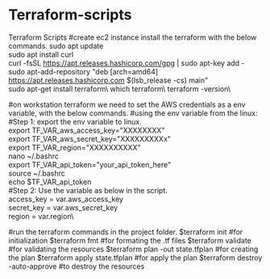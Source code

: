 # Terraform-scripts

Terraform Scripts
#create ec2 instance install the terraform with the below commands.
sudo apt update\
sudo apt install curl\
curl -fsSL https://apt.releases.hashicorp.com/gpg | sudo apt-key add -\
sudo apt-add-repository "deb [arch=amd64] https://apt.releases.hashicorp.com $(lsb_release -cs) main"\
sudo apt-get install terraform\ 
which terraform\ 
terraform -version\ 

#on workstation terraform we need to set the AWS credentials as a env variable, with the below commands.
#using the env variable from the linux:\
#Step 1: export the env variable to linux.\
export TF_VAR_aws_access_key="XXXXXXXX"\
export TF_VAR_aws_secret_key="XXXXXXXXXx"\
export TF_VAR_region="XXXXXXXXXX"\
nano ~/.bashrc\
export TF_VAR_api_token="your_api_token_here"\
source ~/.bashrc\
echo $TF_VAR_api_token\
#Step 2: Use the variable as below in the script.\
access_key = var.aws_access_key\
secret_key = var.aws_secret_key\
region = var.region\

#run the terraform commands in the project folder.
$terraform init #for initialization
$terraform fmt  #for formating the .tf files
$terraform validate #for validating the resources
$terraform plan -out state.tfplan #for creating the plan
$terraform apply state.tfplan #for apply the plan
$terraform destroy -auto-approve #to destroy the resources
